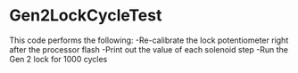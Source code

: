 # Gen2LockCycleTest

This code performs the following:
-Re-calibrate the lock potentiometer right after the processor flash
-Print out the value of each solenoid step
-Run the Gen 2 lock for 1000 cycles 
